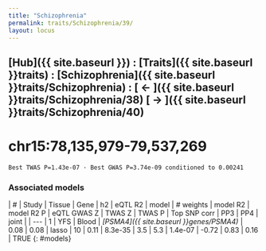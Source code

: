 ```yaml
---
title: "Schizophrenia"
permalink: traits/Schizophrenia/39/ 
layout: locus
---
```


## [Hub]({{ site.baseurl }}) : [Traits]({{ site.baseurl }}traits) : [Schizophrenia]({{ site.baseurl }}traits/Schizophrenia) :  [ ← ]({{ site.baseurl }}traits/Schizophrenia/38)  [ → ]({{ site.baseurl }}traits/Schizophrenia/40)

# chr15:78,135,979-79,537,269

`Best TWAS P=1.43e-07 · Best GWAS P=3.74e-09 conditioned to 0.00241`

<script>
Plotly.d3.csv("../39.cond.csv", function(data){ processData(data) } );
</script><div id="graph"></div>

### Associated models

| # | Study | Tissue | Gene | h2 | eQTL R2 | model | # weights | model R2 | model R2 P | eQTL GWAS Z | TWAS Z | TWAS P | Top SNP corr | PP3 | PP4 | joint |
| --- |
1 | YFS | Blood | *[PSMA4]({{ site.baseurl }}genes/PSMA4)* | 0.08 | 0.08 | lasso | 10 | 0.11 | 8.3e-35 | 3.5 | 5.3 | 1.4e-07 | -0.72 | 0.83 | 0.16 | TRUE
{: #models}

